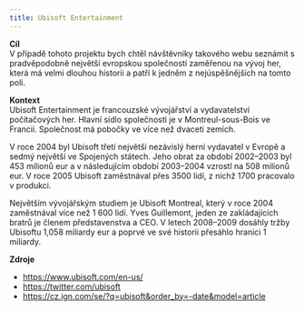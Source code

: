 ```yaml
---
title: Ubisoft Entertainment
---
```


**Cíl**  
V případě tohoto projektu bych chtěl návštěvníky takového webu seznámit s pradvěpodobně největší evropskou společností zaměřenou na vývoj her, která má velmi dlouhou historii a patří k jedněm z nejúspěšnějších na tomto poli.  

**Kontext**  
Ubisoft Entertainment je francouzské vývojářství a vydavatelství počítačových her. Hlavní sídlo společnosti je v Montreul-sous-Bois ve Francii. Společnost má pobočky ve více než dvaceti zemích.

V roce 2004 byl Ubisoft třetí největší nezávislý herní vydavatel v Evropě a sedmý největší ve Spojených státech. Jeho obrat za období 2002–2003 byl 453 milionů eur a v následujícím období 2003–2004 vzrostl na 508 milionů eur. V roce 2005 Ubisoft zaměstnával přes 3500 lidí, z nichž 1700 pracovalo v produkci.

Největším vývojářským studiem je Ubisoft Montreal, který v roce 2004 zaměstnával více než 1 600 lidí. Yves Guillemont, jeden ze zakládajících bratrů je členem představenstva a CEO. V letech 2008–2009 dosáhly tržby Ubisoftu 1,058 miliardy eur a poprvé ve své historii přesáhlo hranici 1 miliardy.


**Zdroje**
- https://www.ubisoft.com/en-us/
- https://twitter.com/ubisoft
- https://cz.ign.com/se/?q=ubisoft&order_by=-date&model=article
